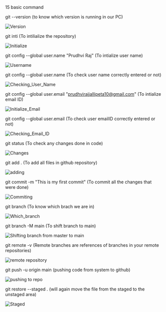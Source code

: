 15 basic command

git --version (to know which version is running in our PC)

![Version](https://user-images.githubusercontent.com/93903474/196028060-7b5bb72a-9443-4ece-bf5b-64d526cda89b.png)

git inti	 (To intilialize the repository)

![Initialize](https://user-images.githubusercontent.com/93903474/196028136-3cb76da2-a389-4865-97d6-c8997a347a8b.png)

git config --global user.name "Prudhvi Raj"		(To intialize user name)

![Username](https://user-images.githubusercontent.com/93903474/196028154-ef65ff77-d27a-4f54-9564-825a9db7f79d.png)

git config --global user.name		(To check user name correctly entered or not)

![Checking_User_Name](https://user-images.githubusercontent.com/93903474/196028472-aba01aa2-d0e5-461b-9eea-a35c5d93450e.png)

git config --global user.email "prudhvirajjallipeta10@gmail.com"		(To intialize email ID)

![Initialize_Email](https://user-images.githubusercontent.com/93903474/196028163-9b17ec59-56d3-4f25-8eac-3dbb3dcc7a09.png)

git config --global user.email		(To check user emailID correctly entered or not)

![Checking_Email_ID](https://user-images.githubusercontent.com/93903474/196028165-dc2c0e78-e6db-4a26-a9c2-48b14f637650.png)

git status	(To check any changes done in code)

![Changes](https://user-images.githubusercontent.com/93903474/196028195-39a01c6c-a203-4775-b36a-bbfa8c4c74a2.png)

git add .	(To add all files in github repository)

![adding](https://user-images.githubusercontent.com/93903474/196028200-952e29a3-614b-40e6-8abc-5176820a5dc7.png)

git commit -m "This is my first commit"  (To commit all the changes that were done)

![Commiting](https://user-images.githubusercontent.com/93903474/196028203-6c7ee3aa-45e0-46c9-94eb-e61bdf4d3750.png)

git branch (To know which brach we are in)

![Which_branch](https://user-images.githubusercontent.com/93903474/196028221-6bca231b-5262-496c-b628-c59c7a7c84c6.png)

git branch -M main (To shift branch to main)

![Shifting branch from master to main](https://user-images.githubusercontent.com/93903474/196028554-e855ad51-e8a5-49aa-aba7-c4a584a138c2.png)

git remote -v (Remote branches are references of branches in your remote repositories)

![remote repository](https://user-images.githubusercontent.com/93903474/196028314-9e128ae5-4dfe-4105-8fa6-aaadeb9a2efa.png)

git push -u origin main (pushing code from system to github)

![pushing to repo](https://user-images.githubusercontent.com/93903474/196028318-901a172f-f6fb-4056-b995-98c2a6bf6072.png)

git restore --staged . (will again move the file from the staged to the unstaged area)

![Staged](https://user-images.githubusercontent.com/93903474/196028336-05bae7d6-d41e-4741-910e-222228fde9d6.png)
